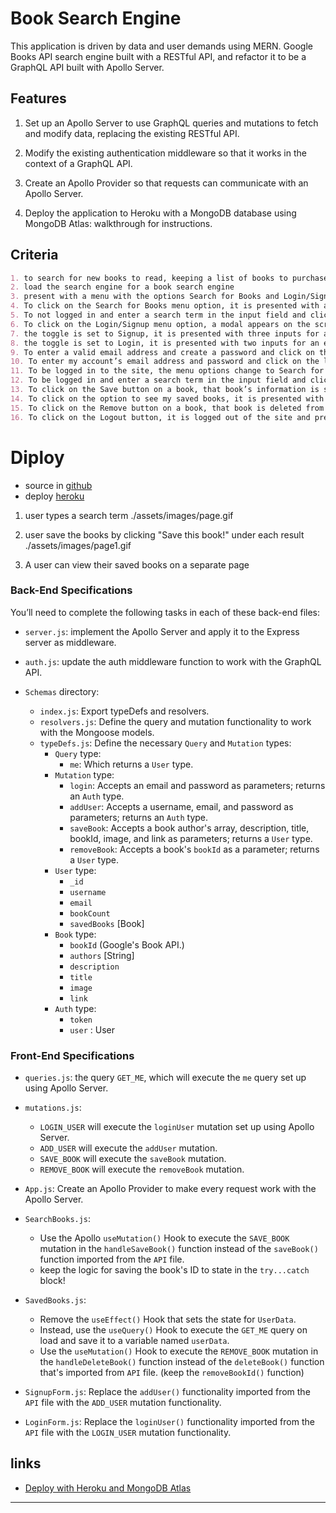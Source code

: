 # Book Search Engine

This application is driven by data and user demands using MERN.
Google Books API search engine built with a RESTful API, and refactor it to be a GraphQL API built with Apollo Server.

## Features

1. Set up an Apollo Server to use GraphQL queries and mutations to fetch and modify data, replacing the existing RESTful API.

2. Modify the existing authentication middleware so that it works in the context of a GraphQL API.

3. Create an Apollo Provider so that requests can communicate with an Apollo Server.

4. Deploy the application to Heroku with a MongoDB database using MongoDB Atlas: walkthrough for instructions.


## Criteria

```md
1. to search for new books to read, keeping a list of books to purchase
2. load the search engine for a book search engine
3. present with a menu with the options Search for Books and Login/Signup and an input field to search for books and a submit button
4. To click on the Search for Books menu option, it is presented with an input field to search for books and a submit button
5. To not logged in and enter a search term in the input field and click the submit button, it is presented with several search results, each featuring a book’s title, author, description, image, and a link to that book on the Google Books site
6. To click on the Login/Signup menu option, a modal appears on the screen with a toggle between the option to log in or sign up
7. the toggle is set to Signup, it is presented with three inputs for a username, an email address, and a password, and a signup button
8. the toggle is set to Login, it is presented with two inputs for an email address and a password and login button
9. To enter a valid email address and create a password and click on the signup button, the user account is created and I am logged in to the site
10. To enter my account’s email address and password and click on the login button, the modal closes and I am logged in to the site
11. To be logged in to the site, the menu options change to Search for Books, an option to see my saved books, and Logout
12. To be logged in and enter a search term in the input field and click the submit button, it is presented with several search results, each featuring a book’s title, author, description, image, and a link to that book on the Google Books site and a button to save a book to my account
13. To click on the Save button on a book, that book’s information is saved to my account
14. To click on the option to see my saved books, it is presented with all of the books that have saved to user account, each featuring the book’s title, author, description, image, and a link to that book on the Google Books site and a button to remove a book from user account
15. To click on the Remove button on a book, that book is deleted from my saved books list
16. To click on the Logout button, it is logged out of the site and presented with a menu with the options Search for Books and Login/Signup and an input field to search for books and a submit button 

```

# Diploy

* source in [github](https://github.com/klhi3/google-book-react)
* deploy [heroku]()

1. user types a search term 
./assets/images/page.gif


2. user save the books by clicking "Save this book!" under each result
./assets/images/page1.gif

3. A user can view their saved books on a separate page

   
### Back-End Specifications

You’ll need to complete the following tasks in each of these back-end files:

* `server.js`: implement the Apollo Server and apply it to the Express server as middleware.

* `auth.js`: update the auth middleware function to work with the GraphQL API.

* `Schemas` directory:
	* `index.js`: Export typeDefs and resolvers.
	* `resolvers.js`: Define the query and mutation functionality to work with the Mongoose models.
	* `typeDefs.js`: Define the necessary `Query` and `Mutation` types:
		* `Query` type:
			* `me`: Which returns a `User` type.
		* `Mutation` type:
			* `login`: Accepts an email and password as parameters; returns an `Auth` type.
			* `addUser`: Accepts a username, email, and password as parameters; returns an `Auth` type.
			* `saveBook`: Accepts a book author's array, description, title, bookId, image, and link as parameters; returns a `User` type. 
			* `removeBook`: Accepts a book's `bookId` as a parameter; returns a `User` type.			
		* `User` type:
			* `_id`
			* `username`
			* `email`
			* `bookCount`
			* `savedBooks` [Book]
		* `Book` type:
			* `bookId` (Google's Book API.)
			* `authors` [String]
			* `description`
			* `title`
			* `image`
			* `link`
		* `Auth` type:
			* `token`
			* `user` : User
   

### Front-End Specifications

* `queries.js`: the query `GET_ME`, which will execute the `me` query set up using Apollo Server.

* `mutations.js`:
	* `LOGIN_USER` will execute the `loginUser` mutation set up using Apollo Server.
	* `ADD_USER` will execute the `addUser` mutation.
	* `SAVE_BOOK` will execute the `saveBook` mutation.
	* `REMOVE_BOOK` will execute the `removeBook` mutation.

* `App.js`: Create an Apollo Provider to make every request work with the Apollo Server.
	
* `SearchBooks.js`:
	* Use the Apollo `useMutation()` Hook to execute the `SAVE_BOOK` mutation in the `handleSaveBook()` function instead of the `saveBook()` function imported from the `API` file.
	* keep the logic for saving the book's ID to state in the `try...catch` block! 

* `SavedBooks.js`:
	* Remove the `useEffect()` Hook that sets the state for `UserData`.
	* Instead, use the `useQuery()` Hook to execute the `GET_ME` query on load and save it to a variable named `userData`.
	* Use the `useMutation()` Hook to execute the `REMOVE_BOOK` mutation in the `handleDeleteBook()` function instead of the `deleteBook()` function that's imported from `API` file. (keep the `removeBookId()` function)

* `SignupForm.js`: Replace the `addUser()` functionality imported from the `API` file with the `ADD_USER` mutation functionality.

* `LoginForm.js`: Replace the `loginUser()` functionality imported from the `API` file with the `LOGIN_USER` mutation functionality.

   
## links

* [Deploy with Heroku and MongoDB Atlas](https://coding-boot-camp.github.io/full-stack/mongodb/deploy-with-heroku-and-mongodb-atlas) 

---